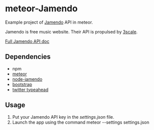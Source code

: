 meteor-Jamendo
==============

Example project of [Jamendo](http://jamendo.com) API in meteor.

Jamendo is free music website. Their API is propulsed by [3scale](http://3scale.net).

[Full Jamendo API doc](http://developer.jamendo.com/v3.0)

## Dependencies

* npm
* [meteor](http://meteor.com)
* [node-jamendo](https://github.com/vincent/node-jamendo)
* [bootstrap](http://getbootstrap.com/)
* [twitter typeahead](https://github.com/twitter/typeahead.js)

## Usage

1. Put your Jamendo API key in the _settings.json_ file.
2. Launch the app using the command meteor --settings settings.json


